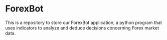 # ForexBot


This is a repository to store our ForexBot application, a python program that uses indicators to analyze and deduce decisions concerning Forex market data.
